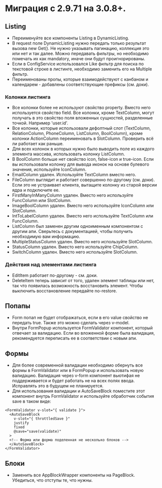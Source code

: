 # Миграция с 2.9.71 на 3.0.8+.

## Listing
* Переименуйте все компоненты Listing в DynamicListing.
* В request поле DynamicListing нужно передать только результат вызова new Get(). Не нужно указывать пагинацию, коллекция это или нет и так далее. Можно передавать фильтры, но необходимо помечать их как mandatory, иначе они будут проигнорированы.
* Если в ConfigService использовался Like фильтр для поиска по текстовой строке в листинге, необходимо заменить его на Multiple фильтр.
* Переименованы пропы, которые взаимодействуют с канбаном и календарем - добавлены соответствующие префиксы (см. доки).
  
### Колонки листинга
* Все колонки более не используют свойство property. Вместо него используется свойство field. Все колонки, кроме TextColumn, могут получать в это свойство поля вложенных сущностей, разделенные точкой. Например 'user.id'.
* Все колонки, которые использовали дефолтный слот (TextColumn, RelationColumn, PhoneColumn, ListColumn, BoolColumn), кроме колонки ActionColumn переименовать в SlotColumn. Проверить всё ли работает как раньше.
* Для всех колонок в которых нужно было выводить поле из каждого элемента массива, использовать колонку ListColumn.
* В BoolColumn больше нет свойство icon, false-icon и true-icon. Если вы использовали колонку для вывода иконок на основе булевого значения, используйте IconColumn.
* EmailColumn удален. Используйте TextColumn вместо него.
* FileColumn выглядит и работает совершенно по-другому (см. доки). Если это не устраивает клиента, вытащите колонку из старой версии ядра и подключите ее.
* FirstManyInManyColumn удален. Вместо него используйте FuncColumn или SlotColumn.
* ImageBoolColumn удален. Вместо него используйте IconColumn или SlotColumn.
* IntToLabelColumn удален. Вместо него используйте TextColumn или FuncColumn.
* ListColumn был заменен другим одноименным компонентом с другим апи. Сверьтесь с документацией, чтобы получить необходимую вам информацию.
* MultipleStatusColumn удален. Вместо него используйте SlotColumn.
* StatusColumn удален. Вместо него используйте ChipColumn.
* SwitchColumn удален. Вместо него используйте SlotColumn.

### Действия над элементами листинга
* EditItem работает по-другому - см. доки.
* DeleteItem теперь зависит от того, удален элемент таблицы или нет, так что появилась возможность восстановить элемент. Чтобы выключить восстановление передайте no-restore.



## Попапы
* Form попап не будет отображаться, если в его value свойство не передать true. Также это можно сделать через v-model.
* Внутри FormPopup используется FormValidator компонент, который отвечает за валидацию. Если во вложенной форме была валидация, рекомендуется переписать ее в соответствии с новым апи.

## Формы
* Для более современной валидации необходимо обернуть все формы в FormValidator или в FormPopup и использовать новую валидацию. Валидация через v-form компонент вьютифая не поддерживается и будет работать не на всех полях ввода. Исправлять это в будущем не планируется.
* Для использования валидации и AutoSaveBlock поместите этот компонент внутрь FormValidator и используйте обработчик события save в таком виде:
```
<FormValidator v-slot="{ validate }">
  <AutoSaveBlock
    v-slot="{ throttledSave }"
    justify
    fixed
    @save="save(validate)"
  >
  <!-- Форма или форма поделенная не несколько блоков -->
  </AutoSaveBlock>
</FormValidator>
```

## Блоки
* Заменить все AppBlockWrapper компоненты на PageBlock. Убедиться, что отступы те, что нужны.


